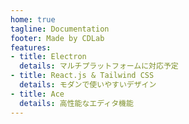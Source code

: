 ```yaml
---
home: true
tagline: Documentation
footer: Made by CDLab
features:
- title: Electron
  details: マルチプラットフォームに対応予定
- title: React.js & Tailwind CSS
  details: モダンで使いやすいデザイン
- title: Ace
  details: 高性能なエディタ機能
---
```

